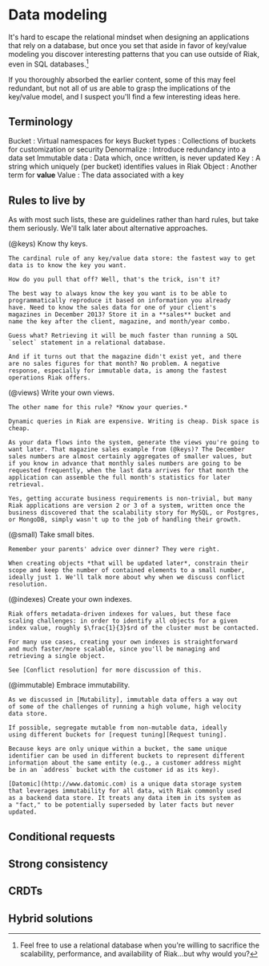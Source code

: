 
# Data modeling

It's hard to escape the relational mindset when designing an
applications that rely on a database, but once you set that aside in
favor of key/value modeling you discover interesting patterns that you
can use outside of Riak, even in SQL databases.[^sql-databases]

[^sql-databases]: Feel free to use a relational database when you're
willing to sacrifice the scalability, performance, and availability of
Riak...but why would you?

If you thoroughly absorbed the earlier content, some of this may feel
redundant, but not all of us are able to grasp the implications of the
key/value model, and I suspect you'll find a few interesting ideas
here.

## Terminology

Bucket
:   Virtual namespaces for keys
Bucket types
:   Collections of buckets for customization or security
Denormalize
:   Introduce redundancy into a data set
Immutable data
:   Data which, once written, is never updated
Key
:   A string which uniquely (per bucket) identifies values in Riak
Object
:   Another term for **value**
Value
:   The data associated with a key


## Rules to live by

As with most such lists, these are guidelines rather than hard rules,
but take them seriously. We'll talk later about alternative
approaches.

(@keys) Know thy keys.

    The cardinal rule of any key/value data store: the fastest way to get
    data is to know the key you want.

    How do you pull that off? Well, that's the trick, isn't it?

    The best way to always know the key you want is to be able to
    programmatically reproduce it based on information you already
    have. Need to know the sales data for one of your client's
    magazines in December 2013? Store it in a **sales** bucket and
    name the key after the client, magazine, and month/year combo.

    Guess what? Retrieving it will be much faster than running a SQL
    `select` statement in a relational database.

    And if it turns out that the magazine didn't exist yet, and there
    are no sales figures for that month? No problem. A negative
    response, especially for immutable data, is among the fastest
    operations Riak offers.

(@views) Write your own views.

    The other name for this rule? *Know your queries.*

    Dynamic queries in Riak are expensive. Writing is cheap. Disk space is
    cheap.

    As your data flows into the system, generate the views you're going to
    want later. That magazine sales example from (@keys)? The December
    sales numbers are almost certainly aggregates of smaller values, but
    if you know in advance that monthly sales numbers are going to be
    requested frequently, when the last data arrives for that month the
    application can assemble the full month's statistics for later
    retrieval.

    Yes, getting accurate business requirements is non-trivial, but many
    Riak applications are version 2 or 3 of a system, written once the
    business discovered that the scalability story for MySQL, or Postgres,
    or MongoDB, simply wasn't up to the job of handling their growth.

(@small) Take small bites.

    Remember your parents' advice over dinner? They were right.

    When creating objects *that will be updated later*, constrain their
    scope and keep the number of contained elements to a small number,
    ideally just 1. We'll talk more about why when we discuss conflict
    resolution.

(@indexes) Create your own indexes.

    Riak offers metadata-driven indexes for values, but these face
    scaling challenges: in order to identify all objects for a given
    index value, roughly $\frac{1}{3}$rd of the cluster must be contacted.

    For many use cases, creating your own indexes is straightforward
    and much faster/more scalable, since you'll be managing and
    retrieving a single object.
    
    See [Conflict resolution] for more discussion of this.

(@immutable) Embrace immutability.

    As we discussed in [Mutability], immutable data offers a way out
    of some of the challenges of running a high volume, high velocity
    data store.

    If possible, segregate mutable from non-mutable data, ideally
    using different buckets for [request tuning][Request tuning].

    Because keys are only unique within a bucket, the same unique
    identifier can be used in different buckets to represent different
    information about the same entity (e.g., a customer address might
    be in an `address` bucket with the customer id as its key).

    [Datomic](http://www.datomic.com) is a unique data storage system
    that leverages immutability for all data, with Riak commonly used
    as a backend data store. It treats any data item in its system as
    a "fact," to be potentially superseded by later facts but never
    updated.

<!-- Think about a chapter break here -->
## Conditional requests

<!-- May be too deep in the weeds, but deserves at least a mention -->

## Strong consistency

<!-- YAY -->

## CRDTs

## Hybrid solutions
